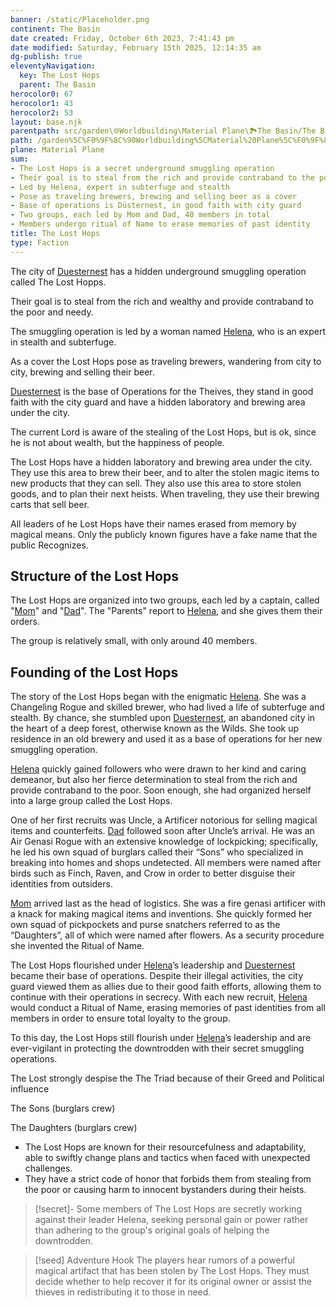 ```yaml
---
banner: /static/Placeholder.png
continent: The Basin
date created: Friday, October 6th 2023, 7:41:43 pm
date modified: Saturday, February 15th 2025, 12:14:35 am
dg-publish: true
eleventyNavigation:
  key: The Lost Hops
  parent: The Basin
herocolor0: 67
herocolor1: 43
herocolor2: 53
layout: base.njk
parentpath: src/garden\🌐Worldbuilding\Material Plane\🏞️The Basin/The Basin.md
path: /garden%5C%F0%9F%8C%90Worldbuilding%5CMaterial%20Plane%5C%F0%9F%8F%9E%EF%B8%8FThe%20Basin%5CFactions%5CLost%20Hops/The%20Lost%20Hops/
plane: Material Plane
sum:
- The Lost Hops is a secret underground smuggling operation
- Their goal is to steal from the rich and provide contraband to the poor
- Led by Helena, expert in subterfuge and stealth
- Pose as traveling brewers, brewing and selling beer as a cover
- Base of operations is Düsternest, in good faith with city guard
- Two groups, each led by Mom and Dad, 40 members in total
- Members undergo ritual of Name to erase memories of past identity
title: The Lost Hops
type: Faction
---
```


The city of [Duesternest](/garden/%F0%9F%8C%90Worldbuilding/Material%20Plane/%F0%9F%8F%9E%EF%B8%8FThe%20Basin/Regions/Duesternest)  has a hidden underground smuggling operation called The Lost Hopps.

Their goal is to steal from the rich and wealthy and provide contraband to the poor and needy.

The smuggling operation is led by a woman named [Helena](/garden/%F0%9F%8C%90Worldbuilding/Material%20Plane/%F0%9F%8F%9E%EF%B8%8FThe%20Basin/Factions/Lost%20Hops/Helena), who is an expert in stealth and subterfuge.

As a cover the Lost Hops pose as traveling brewers, wandering from city to city, brewing and selling their beer.

[Duesternest](/garden/%F0%9F%8C%90Worldbuilding/Material%20Plane/%F0%9F%8F%9E%EF%B8%8FThe%20Basin/Regions/Duesternest) is the base of Operations for the Theives, they stand in good faith with the city guard and have a hidden laboratory and brewing area under the city.

The current Lord is aware of the stealing of the Lost Hops, but is ok, since he is not about wealth, but the happiness of people.

The Lost Hops have a hidden laboratory and brewing area under the city. They use this area to brew their beer, and to alter the stolen magic items to new products that they can sell. They also use this area to store stolen goods, and to plan their next heists. When traveling, they use their brewing carts that sell beer.

All leaders of he Lost Hops have their names erased from memory by magical means. Only the publicly known figures have a fake name that the public Recognizes.

## Structure of the Lost Hops

The Lost Hops are organized into two groups, each led by a captain, called "[Mom](/garden/%F0%9F%8C%90Worldbuilding/Material%20Plane/%F0%9F%8F%9E%EF%B8%8FThe%20Basin/Factions/Lost%20Hops/Mom)" and "[Dad](/garden/%F0%9F%8C%90Worldbuilding/Material%20Plane/%F0%9F%8F%9E%EF%B8%8FThe%20Basin/Factions/Lost%20Hops/Dad)". The "Parents" report to [Helena](/garden/%F0%9F%8C%90Worldbuilding/Material%20Plane/%F0%9F%8F%9E%EF%B8%8FThe%20Basin/Factions/Lost%20Hops/Helena), and she gives them their orders.

The group is relatively small, with only around 40 members.

## Founding of the Lost Hops

 The story of the Lost Hops began with the enigmatic [Helena](/garden/%F0%9F%8C%90Worldbuilding/Material%20Plane/%F0%9F%8F%9E%EF%B8%8FThe%20Basin/Factions/Lost%20Hops/Helena). She was a Changeling Rogue and skilled brewer, who had lived a life of subterfuge and stealth. By chance, she stumbled upon [Duesternest](/garden/%F0%9F%8C%90Worldbuilding/Material%20Plane/%F0%9F%8F%9E%EF%B8%8FThe%20Basin/Regions/Duesternest), an abandoned city in the heart of a deep forest, otherwise known as the Wilds. She took up residence in an old brewery and used it as a base of operations for her new smuggling operation.

[Helena](/garden/%F0%9F%8C%90Worldbuilding/Material%20Plane/%F0%9F%8F%9E%EF%B8%8FThe%20Basin/Factions/Lost%20Hops/Helena) quickly gained followers who were drawn to her kind and caring demeanor, but also her fierce determination to steal from the rich and provide contraband to the poor. Soon enough, she had organized herself into a large group called the Lost Hops.

One of her first recruits was Uncle, a Artificer notorious for selling magical items and counterfeits. [Dad](/garden/%F0%9F%8C%90Worldbuilding/Material%20Plane/%F0%9F%8F%9E%EF%B8%8FThe%20Basin/Factions/Lost%20Hops/Dad) followed soon after Uncle’s arrival. He was an Air Genasi Rogue with an extensive knowledge of lockpicking; specifically, he led his own squad of burglars called their “Sons” who specialized in breaking into homes and shops undetected. All members were named after birds such as Finch, Raven, and Crow in order to better disguise their identities from outsiders.

[Mom](/garden/%F0%9F%8C%90Worldbuilding/Material%20Plane/%F0%9F%8F%9E%EF%B8%8FThe%20Basin/Factions/Lost%20Hops/Mom) arrived last as the head of logistics. She was a fire genasi artificer with a knack for making magical items and inventions. She quickly formed her own squad of pickpockets and purse snatchers referred to as the “Daughters”, all of which were named after flowers. As a security procedure she invented the Ritual of Name.

The Lost Hops flourished under [Helena](/garden/%F0%9F%8C%90Worldbuilding/Material%20Plane/%F0%9F%8F%9E%EF%B8%8FThe%20Basin/Factions/Lost%20Hops/Helena)’s leadership and [Duesternest](/garden/%F0%9F%8C%90Worldbuilding/Material%20Plane/%F0%9F%8F%9E%EF%B8%8FThe%20Basin/Regions/Duesternest) became their base of operations. Despite their illegal activities, the city guard viewed them as allies due to their good faith efforts, allowing them to continue with their operations in secrecy. With each new recruit, [Helena](/garden/%F0%9F%8C%90Worldbuilding/Material%20Plane/%F0%9F%8F%9E%EF%B8%8FThe%20Basin/Factions/Lost%20Hops/Helena) would conduct a Ritual of Name, erasing memories of past identities from all members in order to ensure total loyalty to the group. 

To this day, the Lost Hops still flourish under [Helena](/garden/%F0%9F%8C%90Worldbuilding/Material%20Plane/%F0%9F%8F%9E%EF%B8%8FThe%20Basin/Factions/Lost%20Hops/Helena)’s leadership and are ever-vigilant in protecting the downtrodden with their secret smuggling operations.

The Lost strongly despise the The Triad because of their Greed and Political influence 

The Sons (burglars crew)

The Daughters (burglars crew)

- The Lost Hops are known for their resourcefulness and adaptability, able to swiftly change plans and tactics when faced with unexpected challenges.
- They have a strict code of honor that forbids them from stealing from the poor or causing harm to innocent bystanders during their heists.

>[!secret]- 
>Some members of The Lost Hops are secretly working against their leader Helena, seeking personal gain or power rather than adhering to the group's original goals of helping the downtrodden.

> [!seed] Adventure Hook
> The players hear rumors of a powerful magical artifact that has been stolen by The Lost Hops. They must decide whether to help recover it for its original owner or assist the thieves in redistributing it to those in need.